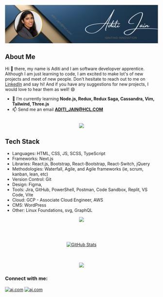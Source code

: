 
<img src="https://raw.githubusercontent.com/AditiJain1001/AditiJain1001/df0fed98dce81e0fe719240404c9dbd59e63c31d/LinkedIn%20Banner-Aditi%20Tech!.png" />


## About Me 
Hi 👋 there, my name is Aditi and I am software developver apprentice. Although I am just learning to code, I am excited to make lot's of new projects and meet of new people. Don't hesitate to reach out to me on [LinkedIn](https://www.linkedin.com/in/aditi-jain10/) and say hi! And if you have any suggestions for new projects, I would love to hear them as well! 😄

- 🌱 I’m currently learning **Node.js, Redux, Redux Saga, Cassandra, Vim, Tailwind, Three.js**
- 📫 Send me an email **ADITI_JAIN@HCL.COM**
<br></br>
<!-- Technologiy Images -->
<p align="center">
  <a href="https://skillicons.dev">
    <img src="https://skillicons.dev/icons?i=nodejs,redux,cassandra,vim,tailwind,threejs&theme=dark" />
  </a>
</p>



## Tech Stack
- Languages: HTML, CSS, JS, SCSS, TypeScript
- Frameworks: Next.js
- Libraries: React.js, Bootstrap, React-Bootstrap, React-Switch, jQuery
- Methodologies: Waterfall, Agile, and Agile frameworks (ie, scrum, kanban, lean, etc)
- Version Control: Git
- Design: Figma, 
- Tools: Jira, GitHub, PowerShell, Postman, Code Sandbox, Replit, VS Code, Vite
- Cloud: GCP - Associate Cloud Engineer, AWS
- CMS: WordPress
- Other: Linux Foundations, svg, GraphQL


<!-- Technologiy Images -->
<p align="center">
  <a href="https://skillicons.dev">
    <img src="https://skillicons.dev/icons?i=html,css,js,scss,ts,nextjs,react,bootstrap,jquery,git,figma,github,powershell,postman,replit,vscode,vite,gcp,aws,wordpress,svg,graphql&theme=&perline=23" />
  </a>
</p>

##

<div align="center">
  <br></br>
  <a href="https://github.com/AditiJain1001">
    <img src="https://github-readme-stats.vercel.app/api?username=AditiJain1001&theme=yeblu&show_icons=true" alt="GitHub Stats" />
  <!--  add this code to the end to add grdient colours"&bg_color=DEG,COLOR1,COLOR2,COLOR3...COLOR10" 
    This link also provides other cutomization options: https://github.com/anuraghazra/github-readme-stats -->
  </a>
  <br></br>
  <a href="https://github.com/AditiJain1001">
    <img />
    <!-- ADD a repo card link and shift to top?-->
  </a>
  <br></br>
  <a href="https://github.com/AditiJain1001">
    <img src="https://komarev.com/ghpvc/?username=your-github-username&label=PROFILE+VIEWS" />
  </a>
  <!--[![Top Langs](https://github-readme-stats.vercel.app/api/top-langs/?username=AditiJain1001&hide_progress=true)](https://github.com/anuraghazra/github-readme-stats)  ADD THIS AFTER YOU HAVE SOME PROJECTS ADDED BECUASE IT SHOWS UP BLANK OTHERWISE-->
</div>

<h3 align="left">Connect with me:</h3>
<p align="left">
<a href="https://www.linkedin.com/in/aditi-jain10/" target="blank"><img align="center" src="https://raw.githubusercontent.com/rahuldkjain/github-profile-readme-generator/master/src/images/icons/Social/linked-in-alt.svg" alt="aj.com" height="30" width="40" /></a>
<a href="https://www.hackerrank.com/aj.com" target="blank"><img align="center" src="https://raw.githubusercontent.com/rahuldkjain/github-profile-readme-generator/master/src/images/icons/Social/hackerrank.svg" alt="aj.com" height="30" width="40" /></a>
</p>



<!--
**AditiJain1001/AditiJain1001** is a ✨ _special_ ✨ repository because its `README.md` (this file) appears on your GitHub profile.

Here are some ideas to get you started:

- 🔭 I’m currently working on ...
- 🌱 I’m currently learning ...
- 👯 I’m looking to collaborate on ...
- 🤔 I’m looking for help with ...
- 💬 Ask me about ...
- 📫 How to reach me: ...
- 😄 Pronouns: ...
- ⚡ Fun fact: ...
-->
